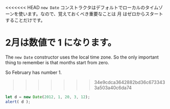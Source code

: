 <<<<<<< HEAD
`new Date` コンストラクタはデフォルトでローカルのタイムゾーンを使います。なので、覚えておくべき重要なことは 月 はゼロからスタートすることだけです。

2月は数値で 1 になります。
=======
The `new Date` constructor uses the local time zone. So the only important thing to remember is that months start from zero.

So February has number 1.
>>>>>>> 34e9cdca3642882bd36c6733433a503a40c6da74

```js run
let d = new Date(2012, 1, 20, 3, 12);
alert( d );
```
